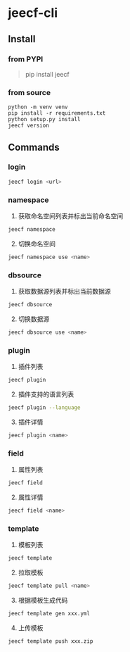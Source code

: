 # jeecf-cli

## Install

### from PYPI

> pip install jeecf

### from source

```
python -m venv venv
pip install -r requirements.txt
python setup.py install
jeecf version
```

## Commands

### login

```bash
jeecf login <url>
```

### namespace

1. 获取命名空间列表并标出当前命名空间

```bash
jeecf namespace
```

2. 切换命名空间

```bash
jeecf namespace use <name>
```

### dbsource

1. 获取数据源列表并标出当前数据源

```bash
jeecf dbsource
```

2. 切换数据源

```bash
jeecf dbsource use <name>
```

### plugin

1. 插件列表

```bash
jeecf plugin
```

2. 插件支持的语言列表

```bash
jeecf plugin --language
```

3. 插件详情
```bash
jeecf plugin <name>
```

### field

1. 属性列表
```bash
jeecf field
```

2. 属性详情
```bash
jeecf field <name>
```

### template

1. 模板列表
```bash
jeecf template
```

2. 拉取模板
```bash
jeecf template pull <name>
```

3. 根据模板生成代码
```bash
jeecf template gen xxx.yml
```

4. 上传模板
```bash
jeecf template push xxx.zip
```
